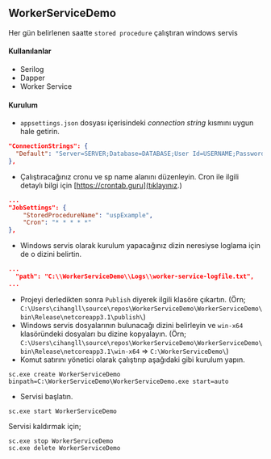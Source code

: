 ## WorkerServiceDemo

Her gün belirlenen saatte `stored procedure` çalıştıran windows servis

#### Kullanılanlar
- Serilog
- Dapper
- Worker Service

#### Kurulum

- `appsettings.json` dosyası içerisindeki _connection string_ kısmını uygun hale getirin.
```json
"ConnectionStrings": {
  "Default": "Server=SERVER;Database=DATABASE;User Id=USERNAME;Password=PASSWORD;MultipleActiveResultSets=true"
},
```

- Çalıştıracağınız cronu ve sp name alanını düzenleyin. Cron ile ilgili detaylı bilgi için [https://crontab.guru](tıklayınız.)

```json
...
"JobSettings": {
    "StoredProcedureName": "uspExample",
    "Cron": "* * * * *"
},
```

- Windows servis olarak kurulum yapacağınız dizin neresiyse loglama için de o dizini belirtin.

```json
...
  "path": "C:\\WorkerServiceDemo\\Logs\\worker-service-logfile.txt",
...
```

- Projeyi derledikten sonra `Publish` diyerek ilgili klasöre çıkartın. (Örn; `C:\Users\cihangll\source\repos\WorkerServiceDemo\WorkerServiceDemo\bin\Release\netcoreapp3.1\publish\`)
- Windows servis dosyalarının bulunacağı dizini belirleyin ve `win-x64` klasöründeki dosyaları bu dizine kopyalayın. (Örn; `C:\Users\cihangll\source\repos\WorkerServiceDemo\WorkerServiceDemo\bin\Release\netcoreapp3.1\win-x64` => `C:\WorkerServiceDemo\`)
- Komut satırını yönetici olarak çalıştırıp aşağıdaki gibi kurulum yapın.

```pwsh
sc.exe create WorkerServiceDemo binpath=C:\WorkerServiceDemo\WorkerServiceDemo.exe start=auto
```

- Servisi başlatın.

```pwsh
sc.exe start WorkerServiceDemo
```

Servisi kaldırmak için;

```pwsh
sc.exe stop WorkerServiceDemo
sc.exe delete WorkerServiceDemo
```

